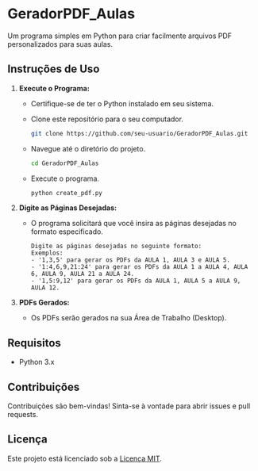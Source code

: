 # GeradorPDF_Aulas

Um programa simples em Python para criar facilmente arquivos PDF personalizados para suas aulas.

## Instruções de Uso

1. **Execute o Programa:**
   - Certifique-se de ter o Python instalado em seu sistema.
   - Clone este repositório para o seu computador.

     ```bash
     git clone https://github.com/seu-usuario/GeradorPDF_Aulas.git
     ```

   - Navegue até o diretório do projeto.

     ```bash
     cd GeradorPDF_Aulas
     ```

   - Execute o programa.

     ```bash
     python create_pdf.py
     ```

2. **Digite as Páginas Desejadas:**
   - O programa solicitará que você insira as páginas desejadas no formato especificado.

     ```
     Digite as páginas desejadas no seguinte formato:
     Exemplos:
     - '1,3,5' para gerar os PDFs da AULA 1, AULA 3 e AULA 5.
     - '1:4,6,9,21:24' para gerar os PDFs da AULA 1 a AULA 4, AULA 6, AULA 9, AULA 21 a AULA 24.
     - '1,5:9,12' para gerar os PDFs da AULA 1, AULA 5 a AULA 9, AULA 12.
     ```

3. **PDFs Gerados:**
   - Os PDFs serão gerados na sua Área de Trabalho (Desktop).

## Requisitos

- Python 3.x

## Contribuições

Contribuições são bem-vindas! Sinta-se à vontade para abrir issues e pull requests.

## Licença

Este projeto está licenciado sob a [Licença MIT](LICENSE).
